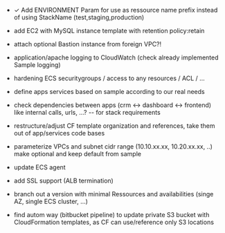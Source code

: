 - ✓ Add ENVIRONMENT Param for use as ressource name prefix instead of using StackName (test,staging,production)
- add EC2 with MySQL instance template with retention policy:retain
- attach optional Bastion instance from foreign VPC?!
- application/apache logging to CloudWatch (check already implemented Sample logging)
- hardening ECS securitygroups / access to any resources / ACL / ...
- define apps services based on sample according to our real needs
- check dependencies between apps (crm <-> dashboard <-> frontend) like internal calls, urls, ...?
-- for stack requirements
- restructure/adjust CF template organization and references, take them out of app/services code bases
- parameterize VPCs and subnet cidr range (10.10.xx.xx, 10.20.xx.xx, ..) make optional and keep default from sample
- update ECS agent
- add SSL support (ALB termination)

- branch out a version with minimal Ressources and availabilities (singe AZ, single ECS cluster, ...)

- find autom way (bitbucket pipeline) to update private S3 bucket with CloudFormation templates, as CF can use/reference only S3 locations
